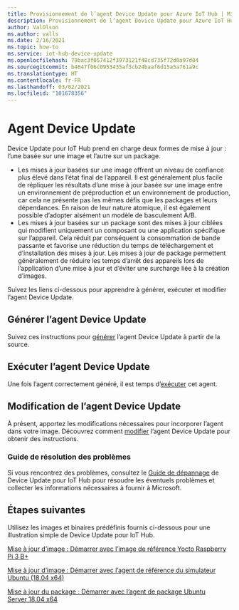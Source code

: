 ```yaml
---
title: Provisionnement de l’agent Device Update pour Azure IoT Hub | Microsoft Docs
description: Provisionnement de l’agent Device Update pour Azure IoT Hub
author: ValOlson
ms.author: valls
ms.date: 2/16/2021
ms.topic: how-to
ms.service: iot-hub-device-update
ms.openlocfilehash: 79bac3f057412f3973121f48cd735f72d0a97d04
ms.sourcegitcommit: b4647f06c0953435af3cb24baaf6d15a5a761a9c
ms.translationtype: HT
ms.contentlocale: fr-FR
ms.lasthandoff: 03/02/2021
ms.locfileid: "101678356"
---
```

# <a name="device-update-agent"></a>Agent Device Update

Device Update pour IoT Hub prend en charge deux formes de mise à jour : l’une basée sur une image et l’autre sur un package. 

* Les mises à jour basées sur une image offrent un niveau de confiance plus élevé dans l’état final de l’appareil. Il est généralement plus facile de répliquer les résultats d’une mise à jour basée sur une image entre un environnement de préproduction et un environnement de production, car cela ne présente pas les mêmes défis que les packages et leurs dépendances. En raison de leur nature atomique, il est également possible d’adopter aisément un modèle de basculement A/B. 
* Les mises à jour basées sur un package sont des mises à jour ciblées qui modifient uniquement un composant ou une application spécifique sur l’appareil. Cela réduit par conséquent la consommation de bande passante et favorise une réduction du temps de téléchargement et d’installation des mises à jour. Les mises à jour de package permettent généralement de réduire les temps d’arrêt des appareils lors de l’application d’une mise à jour et d’éviter une surcharge liée à la création d’images. 

Suivez les liens ci-dessous pour apprendre à générer, exécuter et modifier l’agent Device Update.

## <a name="build-the-device-update-agent"></a>Générer l’agent Device Update

Suivez ces instructions pour [générer](https://github.com/Azure/iot-hub-device-update/blob/main/docs/agent-reference/how-to-build-agent-code.md) l’agent Device Update à partir de la source.

## <a name="run-the-device-update-agent"></a>Exécuter l’agent Device Update

Une fois l’agent correctement généré, il est temps d’[exécuter](https://github.com/Azure/iot-hub-device-update/blob/main/docs/agent-reference/how-to-run-agent.md) cet agent.

## <a name="modifying-the-device-update-agent"></a>Modification de l’agent Device Update

À présent, apportez les modifications nécessaires pour incorporer l’agent dans votre image.  Découvrez comment [modifier](https://github.com/Azure/iot-hub-device-update/blob/main/docs/agent-reference/how-to-modify-the-agent-code.m) l’agent Device Update pour obtenir des instructions.

### <a name="troubleshooting-guide"></a>Guide de résolution des problèmes

Si vous rencontrez des problèmes, consultez le [Guide de dépannage](troubleshoot-device-update.md) de Device Update pour IoT Hub pour résoudre les éventuels problèmes et collecter les informations nécessaires à fournir à Microsoft.

## <a name="next-steps"></a>Étapes suivantes

Utilisez les images et binaires prédéfinis fournis ci-dessous pour une illustration simple de Device Update pour IoT Hub.  

[Mise à jour d’image : Démarrer avec l’image de référence Yocto Raspberry Pi 3 B+](device-update-raspberry-pi.md)

[Mise à jour d’image : Démarrer avec l’agent de référence du simulateur Ubuntu (18.04 x64)](device-update-simulator.md)

[Mise à jour du package : Démarrer avec l’agent de package Ubuntu Server 18.04 x64](device-update-ubuntu-agent.md)

